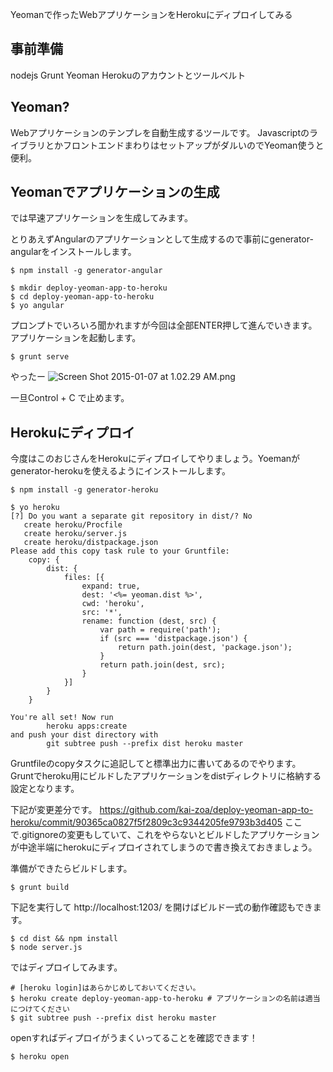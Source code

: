 Yeomanで作ったWebアプリケーションをHerokuにディプロイしてみる

事前準備
-
nodejs
Grunt
Yeoman
Herokuのアカウントとツールベルト

Yeoman?
-
Webアプリケーションのテンプレを自動生成するツールです。
JavascriptのライブラリとかフロントエンドまわりはセットアップがダルいのでYeoman使うと便利。

Yeomanでアプリケーションの生成
-
では早速アプリケーションを生成してみます。

とりあえずAngularのアプリケーションとして生成するので事前にgenerator-angularをインストールします。

```bash:generator-angularのインストール
$ npm install -g generator-angular
```

```bash:アプリケーションの生成
$ mkdir deploy-yeoman-app-to-heroku
$ cd deploy-yeoman-app-to-heroku
$ yo angular
```

プロンプトでいろいろ聞かれますが今回は全部ENTER押して進んでいきます。
アプリケーションを起動します。

```bash:アプリケーションの起動
$ grunt serve
```

やったー
![Screen Shot 2015-01-07 at 1.02.29 AM.png](https://qiita-image-store.s3.amazonaws.com/0/27339/f0dfaec6-2023-790c-4804-4641f52874f4.png)

一旦Control + C で止めます。

Herokuにディプロイ
-
今度はこのおじさんをHerokuにディプロイしてやりましょう。Yoemanがgenerator-herokuを使えるようにインストールします。

```bash:generator-herokuのインストール
$ npm install -g generator-heroku
```

```:herokuの設定を生成する
$ yo heroku
[?] Do you want a separate git repository in dist/? No
   create heroku/Procfile
   create heroku/server.js
   create heroku/distpackage.json
Please add this copy task rule to your Gruntfile:
    copy: {
        dist: {
            files: [{
                expand: true,
                dest: '<%= yeoman.dist %>',
                cwd: 'heroku',
                src: '*',
                rename: function (dest, src) {
                    var path = require('path');
                    if (src === 'distpackage.json') {
                        return path.join(dest, 'package.json');
                    }
                    return path.join(dest, src);
                }
            }]
        }
    }

You're all set! Now run
        heroku apps:create
and push your dist directory with
        git subtree push --prefix dist heroku master
```


Gruntfileのcopyタスクに追記してと標準出力に書いてあるのでやります。
Gruntでheroku用にビルドしたアプリケーションをdistディレクトリに格納する設定となります。

下記が変更差分です。
https://github.com/kai-zoa/deploy-yeoman-app-to-heroku/commit/90365ca0827f5f2809c3c9344205fe9793b3d405
ここで.gitignoreの変更もしていて、これをやらないとビルドしたアプリケーションが中途半端にherokuにディプロイされてしまうので書き換えておきましょう。

準備ができたらビルドします。

```bash:ビルド
$ grunt build
```

下記を実行して http://localhost:1203/ を開けばビルド一式の動作確認もできます。

```bash:ビルドしたアプリケーションの動作確認
$ cd dist && npm install
$ node server.js
```

ではディプロイしてみます。

```bash:Herokuにディプロイ
# [heroku login]はあらかじめしておいてください。
$ heroku create deploy-yeoman-app-to-heroku # アプリケーションの名前は適当につけてください
$ git subtree push --prefix dist heroku master
```

openすればディプロイがうまくいってることを確認できます！

```bash:ディプロイされたアプリケーションを開く
$ heroku open
```
